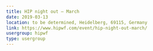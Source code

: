 ```yaml
---
title: HIP night out – March
date: 2019-03-13
location: to be determined, Heidelberg, 69115, Germany
link: https://www.hipwf.com/event/hip-night-out-march/
usergroup: hipwf
type: usergroup
---
```

